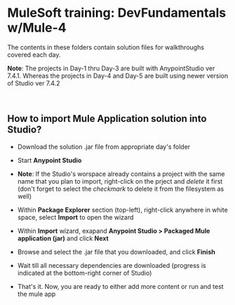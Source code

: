# MuleSoft training: DevFundamentals w/Mule-4

The contents in these folders contain solution files for walkthroughs covered each day.

**Note**: 
The projects in Day-1 thru Day-3 are built with AnypointStudio ver 7.4.1. Whereas the projects in Day-4 and Day-5 are built using newer version of Studio ver 7.4.2

<BR>

## How to import **Mule Application** solution into Studio?

- Download the solution .jar file from appropriate day's folder

- Start **Anypoint Studio**

- **Note**: If the Studio's worspace already contains a project with the same name that you plan to import, right-click on the prject and _delete_ it first (don't forget to select the _checkmark_ to delete it from the filesystem as well)

- Within **Package Explorer** section (top-left), right-click anywhere in white space, select **Import** to open the wizard

- Within **Import** wizard, exapand **Anypoint Studio > Packaged Mule application (jar)** and click **Next**

- Browse and select the .jar file that you downloaded, and click **Finish**

- Wait till all necessary dependencies are downloaded (progress is indicated at the bottom-right corner of Studio)

- That's it.  Now, you are ready to either add more content or run and test the mule app
